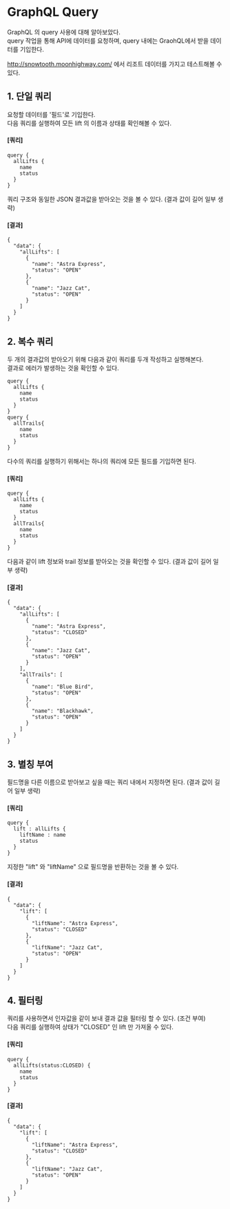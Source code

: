 # GraphQL Query
GraphQL 의 query 사용에 대해 알아보았다.  
query 작업을 통해 API에 데이터를 요청하며, query 내에는 GraohQL에서 받을 데이터를 기입한다.
  
http://snowtooth.moonhighway.com/ 에서 리조트 데이터를 가지고 테스트해볼 수 있다.

## 1. 단일 쿼리

요청할 데이터를 '필드'로 기입한다.  
다음 쿼리를 실행하여 모든 lift 의 이름과 상태를 확인해볼 수 있다.  
#### [쿼리]
````
query {
  allLifts {
    name
    status
  }
}
````
  
쿼리 구조와 동일한 JSON 결과값을 받아오는 것을 볼 수 있다. (결과 값이 길어 일부 생략)
#### [결과]
````
{
  "data": {
    "allLifts": [
      {
        "name": "Astra Express",
        "status": "OPEN"
      },
      {
        "name": "Jazz Cat",
        "status": "OPEN"
      }
    ]
  }
}
````

## 2. 복수 쿼리
두 개의 결과값의 받아오기 위해 다음과 같이 쿼리를 두개 작성하고 실행해본다.  
결과로 에러가 발생하는 것을 확인할 수 있다.  
````
query {
  allLifts {
    name
    status
  }
}
query {
  allTrails{
    name
    status
  }
}
````
다수의 쿼리를 실행하기 위해서는 하나의 쿼리에 모든 필드를 기입하면 된다.

#### [쿼리]
````
query {
  allLifts {
    name
    status
  }
  allTrails{
    name
    status
  }
}
````
  
다음과 같이 lift 정보와 trail 정보를 받아오는 것을 확인할 수 있다. (결과 값이 길어 일부 생략)

#### [결과]
````
{
  "data": {
    "allLifts": [
      {
        "name": "Astra Express",
        "status": "CLOSED"
      },
      {
        "name": "Jazz Cat",
        "status": "OPEN"
      }
    ],
    "allTrails": [
      {
        "name": "Blue Bird",
        "status": "OPEN"
      },
      {
        "name": "Blackhawk",
        "status": "OPEN"
      }
    ]
  }
}
````

## 3. 별칭 부여

필드명을 다른 이름으로 받아보고 싶을 때는 쿼리 내에서 지정하면 된다. (결과 값이 길어 일부 생략)
#### [쿼리]
````
query {
  lift : allLifts {
    liftName : name
    status
  }
}
````
지정한 "lift" 와 "liftName" 으로 필드명을 반환하는 것을 볼 수 있다.
#### [결과]
````
{
  "data": {
    "lift": [
      {
        "liftName": "Astra Express",
        "status": "CLOSED"
      },
      {
        "liftName": "Jazz Cat",
        "status": "OPEN"
      }
    ]
  }
}
````

## 4. 필터링
쿼리를 사용하면서 인자값을 같이 보내 결과 값을 필터링 할 수 있다. (조건 부여)  
다음 쿼리를 실행하여 상태가 "CLOSED" 인 lift 만 가져올 수 있다.

#### [쿼리]
````
query {
  allLifts(status:CLOSED) {
    name
    status
  }
}

````

#### [결과]
````
{
  "data": {
    "lift": [
      {
        "liftName": "Astra Express",
        "status": "CLOSED"
      },
      {
        "liftName": "Jazz Cat",
        "status": "OPEN"
      }
    ]
  }
}
````
